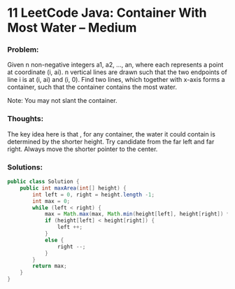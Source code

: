 # 11 LeetCode Java: Container With Most Water – Medium


### Problem:



Given n non-negative integers a1, a2, …, an, where each represents a point at coordinate (i, ai). n vertical lines are drawn such that the two endpoints of line i is at (i, ai) and (i, 0). Find two lines, which together with x-axis forms a container, such that the container contains the most water.

Note: You may not slant the container.


### Thoughts:



The key idea here is that , for any container, the water it could contain is determined by the shorter height. Try candidate from the far left and far right. Always move the shorter pointer to the center.


### Solutions:


```java
public class Solution {
    public int maxArea(int[] height) {
        int left = 0, right = height.length -1;
        int max = 0;
        while (left < right) {
            max = Math.max(max, Math.min(height[left], height[right]) * (right - left));
            if (height[left] < height[right]) {
                left ++;
            }
            else {
                right --;
            }
        }
        return max;
    }
}
```